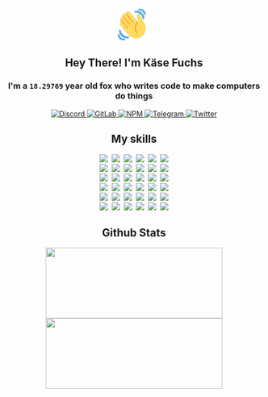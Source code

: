 <div><p align=center><img src=./resources/images/wave.gif width=64px height=64px></p><h2 align=center>Hey There! I'm Käse Fuchs</h2><h3 align=center>I'm a <code>18.29769</code> year old fox who writes code to make computers do things</h3><p align=center><a href=https://discord.com/users/507526681125322772><img alt=Discord src="https://img.shields.io/badge/Discord-5865F2?logo=discord&logoColor=white&style=flat-square#5d18e341078db002b7e76853b8fb7a2c"> </a><a href=https://gitlab.com/kasefuchs><img alt=GitLab src="https://img.shields.io/badge/GitLab-330F63?logo=gitlab&logoColor=white&style=flat-square#5d18e341078db002b7e76853b8fb7a2c"> </a><a href=https://npmjs.com/~kasefuchs><img alt=NPM src="https://img.shields.io/badge/NPM-CB3837?logo=npm&logoColor=white&style=flat-square#5d18e341078db002b7e76853b8fb7a2c"> </a><a href=https://t.me/kasefuchs><img alt=Telegram src="https://img.shields.io/badge/Telegram-2CA5E0?logo=telegram&logoColor=white&style=flat-square#5d18e341078db002b7e76853b8fb7a2c"> </a><a href=https://twitter.com/kasefuchs><img alt=Twitter src="https://img.shields.io/badge/Twitter-1DA1F2?logo=twitter&logoColor=white&style=flat-square#5d18e341078db002b7e76853b8fb7a2c"></a></p><h2 align=center>My skills</h2><p align=center><a href=https://aws.amazon.com/ ><picture><source srcset="https://skillicons.dev/icons?i=aws&theme=dark#5d18e341078db002b7e76853b8fb7a2c" media="(prefers-color-scheme: dark)"><source srcset="https://skillicons.dev/icons?i=aws&theme=light#5d18e341078db002b7e76853b8fb7a2c" media="(prefers-color-scheme: light), (prefers-color-scheme: no-preference)"><img src="https://skillicons.dev/icons?i=aws&theme=light#5d18e341078db002b7e76853b8fb7a2c"></picture></a>&nbsp;&nbsp;<a href=https://en.wikipedia.org/wiki/Bash_(Unix_shell)><picture><source srcset="https://skillicons.dev/icons?i=bash&theme=dark#5d18e341078db002b7e76853b8fb7a2c" media="(prefers-color-scheme: dark)"><source srcset="https://skillicons.dev/icons?i=bash&theme=light#5d18e341078db002b7e76853b8fb7a2c" media="(prefers-color-scheme: light), (prefers-color-scheme: no-preference)"><img src="https://skillicons.dev/icons?i=bash&theme=light#5d18e341078db002b7e76853b8fb7a2c"></picture></a>&nbsp;&nbsp;<a href=https://discord.com/developers/docs><picture><source srcset="https://skillicons.dev/icons?i=bots&theme=dark#5d18e341078db002b7e76853b8fb7a2c" media="(prefers-color-scheme: dark)"><source srcset="https://skillicons.dev/icons?i=bots&theme=light#5d18e341078db002b7e76853b8fb7a2c" media="(prefers-color-scheme: light), (prefers-color-scheme: no-preference)"><img src="https://skillicons.dev/icons?i=bots&theme=light#5d18e341078db002b7e76853b8fb7a2c"></picture></a>&nbsp;&nbsp;<a href=https://www.cloudflare.com/ ><picture><source srcset="https://skillicons.dev/icons?i=cloudflare&theme=dark#5d18e341078db002b7e76853b8fb7a2c" media="(prefers-color-scheme: dark)"><source srcset="https://skillicons.dev/icons?i=cloudflare&theme=light#5d18e341078db002b7e76853b8fb7a2c" media="(prefers-color-scheme: light), (prefers-color-scheme: no-preference)"><img src="https://skillicons.dev/icons?i=cloudflare&theme=light#5d18e341078db002b7e76853b8fb7a2c"></picture></a>&nbsp;&nbsp;<a href=https://en.wikipedia.org/wiki/CSS><picture><source srcset="https://skillicons.dev/icons?i=css&theme=dark#5d18e341078db002b7e76853b8fb7a2c" media="(prefers-color-scheme: dark)"><source srcset="https://skillicons.dev/icons?i=css&theme=light#5d18e341078db002b7e76853b8fb7a2c" media="(prefers-color-scheme: light), (prefers-color-scheme: no-preference)"><img src="https://skillicons.dev/icons?i=css&theme=light#5d18e341078db002b7e76853b8fb7a2c"></picture></a>&nbsp;&nbsp;<a href=https://www.docker.com/ ><picture><source srcset="https://skillicons.dev/icons?i=docker&theme=dark#5d18e341078db002b7e76853b8fb7a2c" media="(prefers-color-scheme: dark)"><source srcset="https://skillicons.dev/icons?i=docker&theme=light#5d18e341078db002b7e76853b8fb7a2c" media="(prefers-color-scheme: light), (prefers-color-scheme: no-preference)"><img src="https://skillicons.dev/icons?i=docker&theme=light#5d18e341078db002b7e76853b8fb7a2c"></picture></a><br><a href=https://www.electronjs.org/ ><picture><source srcset="https://skillicons.dev/icons?i=electron&theme=dark#5d18e341078db002b7e76853b8fb7a2c" media="(prefers-color-scheme: dark)"><source srcset="https://skillicons.dev/icons?i=electron&theme=light#5d18e341078db002b7e76853b8fb7a2c" media="(prefers-color-scheme: light), (prefers-color-scheme: no-preference)"><img src="https://skillicons.dev/icons?i=electron&theme=light#5d18e341078db002b7e76853b8fb7a2c"></picture></a>&nbsp;&nbsp;<a href=https://expressjs.com/ ><picture><source srcset="https://skillicons.dev/icons?i=express&theme=dark#5d18e341078db002b7e76853b8fb7a2c" media="(prefers-color-scheme: dark)"><source srcset="https://skillicons.dev/icons?i=express&theme=light#5d18e341078db002b7e76853b8fb7a2c" media="(prefers-color-scheme: light), (prefers-color-scheme: no-preference)"><img src="https://skillicons.dev/icons?i=express&theme=light#5d18e341078db002b7e76853b8fb7a2c"></picture></a>&nbsp;&nbsp;<a href=https://www.figma.com/ ><picture><source srcset="https://skillicons.dev/icons?i=figma&theme=dark#5d18e341078db002b7e76853b8fb7a2c" media="(prefers-color-scheme: dark)"><source srcset="https://skillicons.dev/icons?i=figma&theme=light#5d18e341078db002b7e76853b8fb7a2c" media="(prefers-color-scheme: light), (prefers-color-scheme: no-preference)"><img src="https://skillicons.dev/icons?i=figma&theme=light#5d18e341078db002b7e76853b8fb7a2c"></picture></a>&nbsp;&nbsp;<a href=https://firebase.google.com/ ><picture><source srcset="https://skillicons.dev/icons?i=firebase&theme=dark#5d18e341078db002b7e76853b8fb7a2c" media="(prefers-color-scheme: dark)"><source srcset="https://skillicons.dev/icons?i=firebase&theme=light#5d18e341078db002b7e76853b8fb7a2c" media="(prefers-color-scheme: light), (prefers-color-scheme: no-preference)"><img src="https://skillicons.dev/icons?i=firebase&theme=light#5d18e341078db002b7e76853b8fb7a2c"></picture></a>&nbsp;&nbsp;<a href=https://flask.palletsprojects.com/ ><picture><source srcset="https://skillicons.dev/icons?i=flask&theme=dark#5d18e341078db002b7e76853b8fb7a2c" media="(prefers-color-scheme: dark)"><source srcset="https://skillicons.dev/icons?i=flask&theme=light#5d18e341078db002b7e76853b8fb7a2c" media="(prefers-color-scheme: light), (prefers-color-scheme: no-preference)"><img src="https://skillicons.dev/icons?i=flask&theme=light#5d18e341078db002b7e76853b8fb7a2c"></picture></a>&nbsp;&nbsp;<a href=https://cloud.google.com/ ><picture><source srcset="https://skillicons.dev/icons?i=gcp&theme=dark#5d18e341078db002b7e76853b8fb7a2c" media="(prefers-color-scheme: dark)"><source srcset="https://skillicons.dev/icons?i=gcp&theme=light#5d18e341078db002b7e76853b8fb7a2c" media="(prefers-color-scheme: light), (prefers-color-scheme: no-preference)"><img src="https://skillicons.dev/icons?i=gcp&theme=light#5d18e341078db002b7e76853b8fb7a2c"></picture></a><br><a href=https://git-scm.com/ ><picture><source srcset="https://skillicons.dev/icons?i=git&theme=dark#5d18e341078db002b7e76853b8fb7a2c" media="(prefers-color-scheme: dark)"><source srcset="https://skillicons.dev/icons?i=git&theme=light#5d18e341078db002b7e76853b8fb7a2c" media="(prefers-color-scheme: light), (prefers-color-scheme: no-preference)"><img src="https://skillicons.dev/icons?i=git&theme=light#5d18e341078db002b7e76853b8fb7a2c"></picture></a>&nbsp;&nbsp;<a href=https://github.com/ ><picture><source srcset="https://skillicons.dev/icons?i=github&theme=dark#5d18e341078db002b7e76853b8fb7a2c" media="(prefers-color-scheme: dark)"><source srcset="https://skillicons.dev/icons?i=github&theme=light#5d18e341078db002b7e76853b8fb7a2c" media="(prefers-color-scheme: light), (prefers-color-scheme: no-preference)"><img src="https://skillicons.dev/icons?i=github&theme=light#5d18e341078db002b7e76853b8fb7a2c"></picture></a>&nbsp;&nbsp;<a href=https://gitlab.com/ ><picture><source srcset="https://skillicons.dev/icons?i=gitlab&theme=dark#5d18e341078db002b7e76853b8fb7a2c" media="(prefers-color-scheme: dark)"><source srcset="https://skillicons.dev/icons?i=gitlab&theme=light#5d18e341078db002b7e76853b8fb7a2c" media="(prefers-color-scheme: light), (prefers-color-scheme: no-preference)"><img src="https://skillicons.dev/icons?i=gitlab&theme=light#5d18e341078db002b7e76853b8fb7a2c"></picture></a>&nbsp;&nbsp;<a href=https://www.heroku.com/ ><picture><source srcset="https://skillicons.dev/icons?i=heroku&theme=dark#5d18e341078db002b7e76853b8fb7a2c" media="(prefers-color-scheme: dark)"><source srcset="https://skillicons.dev/icons?i=heroku&theme=light#5d18e341078db002b7e76853b8fb7a2c" media="(prefers-color-scheme: light), (prefers-color-scheme: no-preference)"><img src="https://skillicons.dev/icons?i=heroku&theme=light#5d18e341078db002b7e76853b8fb7a2c"></picture></a>&nbsp;&nbsp;<a href=https://en.wikipedia.org/wiki/HTML><picture><source srcset="https://skillicons.dev/icons?i=html&theme=dark#5d18e341078db002b7e76853b8fb7a2c" media="(prefers-color-scheme: dark)"><source srcset="https://skillicons.dev/icons?i=html&theme=light#5d18e341078db002b7e76853b8fb7a2c" media="(prefers-color-scheme: light), (prefers-color-scheme: no-preference)"><img src="https://skillicons.dev/icons?i=html&theme=light#5d18e341078db002b7e76853b8fb7a2c"></picture></a>&nbsp;&nbsp;<a href=https://en.wikipedia.org/wiki/JavaScript><picture><source srcset="https://skillicons.dev/icons?i=js&theme=dark#5d18e341078db002b7e76853b8fb7a2c" media="(prefers-color-scheme: dark)"><source srcset="https://skillicons.dev/icons?i=js&theme=light#5d18e341078db002b7e76853b8fb7a2c" media="(prefers-color-scheme: light), (prefers-color-scheme: no-preference)"><img src="https://skillicons.dev/icons?i=js&theme=light#5d18e341078db002b7e76853b8fb7a2c"></picture></a><br><a href=https://en.wikipedia.org/wiki/Linux><picture><source srcset="https://skillicons.dev/icons?i=linux&theme=dark#5d18e341078db002b7e76853b8fb7a2c" media="(prefers-color-scheme: dark)"><source srcset="https://skillicons.dev/icons?i=linux&theme=light#5d18e341078db002b7e76853b8fb7a2c" media="(prefers-color-scheme: light), (prefers-color-scheme: no-preference)"><img src="https://skillicons.dev/icons?i=linux&theme=light#5d18e341078db002b7e76853b8fb7a2c"></picture></a>&nbsp;&nbsp;<a href=https://mui.com/ ><picture><source srcset="https://skillicons.dev/icons?i=materialui&theme=dark#5d18e341078db002b7e76853b8fb7a2c" media="(prefers-color-scheme: dark)"><source srcset="https://skillicons.dev/icons?i=materialui&theme=light#5d18e341078db002b7e76853b8fb7a2c" media="(prefers-color-scheme: light), (prefers-color-scheme: no-preference)"><img src="https://skillicons.dev/icons?i=materialui&theme=light#5d18e341078db002b7e76853b8fb7a2c"></picture></a>&nbsp;&nbsp;<a href=https://en.wikipedia.org/wiki/Markdown><picture><source srcset="https://skillicons.dev/icons?i=md&theme=dark#5d18e341078db002b7e76853b8fb7a2c" media="(prefers-color-scheme: dark)"><source srcset="https://skillicons.dev/icons?i=md&theme=light#5d18e341078db002b7e76853b8fb7a2c" media="(prefers-color-scheme: light), (prefers-color-scheme: no-preference)"><img src="https://skillicons.dev/icons?i=md&theme=light#5d18e341078db002b7e76853b8fb7a2c"></picture></a>&nbsp;&nbsp;<a href=https://www.mongodb.com/ ><picture><source srcset="https://skillicons.dev/icons?i=mongodb&theme=dark#5d18e341078db002b7e76853b8fb7a2c" media="(prefers-color-scheme: dark)"><source srcset="https://skillicons.dev/icons?i=mongodb&theme=light#5d18e341078db002b7e76853b8fb7a2c" media="(prefers-color-scheme: light), (prefers-color-scheme: no-preference)"><img src="https://skillicons.dev/icons?i=mongodb&theme=light#5d18e341078db002b7e76853b8fb7a2c"></picture></a>&nbsp;&nbsp;<a href=https://www.mysql.com/ ><picture><source srcset="https://skillicons.dev/icons?i=mysql&theme=dark#5d18e341078db002b7e76853b8fb7a2c" media="(prefers-color-scheme: dark)"><source srcset="https://skillicons.dev/icons?i=mysql&theme=light#5d18e341078db002b7e76853b8fb7a2c" media="(prefers-color-scheme: light), (prefers-color-scheme: no-preference)"><img src="https://skillicons.dev/icons?i=mysql&theme=light#5d18e341078db002b7e76853b8fb7a2c"></picture></a>&nbsp;&nbsp;<a href=https://nextjs.org/ ><picture><source srcset="https://skillicons.dev/icons?i=nextjs&theme=dark#5d18e341078db002b7e76853b8fb7a2c" media="(prefers-color-scheme: dark)"><source srcset="https://skillicons.dev/icons?i=nextjs&theme=light#5d18e341078db002b7e76853b8fb7a2c" media="(prefers-color-scheme: light), (prefers-color-scheme: no-preference)"><img src="https://skillicons.dev/icons?i=nextjs&theme=light#5d18e341078db002b7e76853b8fb7a2c"></picture></a><br><a href=https://nodejs.org/en/ ><picture><source srcset="https://skillicons.dev/icons?i=nodejs&theme=dark#5d18e341078db002b7e76853b8fb7a2c" media="(prefers-color-scheme: dark)"><source srcset="https://skillicons.dev/icons?i=nodejs&theme=light#5d18e341078db002b7e76853b8fb7a2c" media="(prefers-color-scheme: light), (prefers-color-scheme: no-preference)"><img src="https://skillicons.dev/icons?i=nodejs&theme=light#5d18e341078db002b7e76853b8fb7a2c"></picture></a>&nbsp;&nbsp;<a href=https://www.postgresql.org/ ><picture><source srcset="https://skillicons.dev/icons?i=postgres&theme=dark#5d18e341078db002b7e76853b8fb7a2c" media="(prefers-color-scheme: dark)"><source srcset="https://skillicons.dev/icons?i=postgres&theme=light#5d18e341078db002b7e76853b8fb7a2c" media="(prefers-color-scheme: light), (prefers-color-scheme: no-preference)"><img src="https://skillicons.dev/icons?i=postgres&theme=light#5d18e341078db002b7e76853b8fb7a2c"></picture></a>&nbsp;&nbsp;<a href=https://learn.microsoft.com/en-us/powershell/ ><picture><source srcset="https://skillicons.dev/icons?i=powershell&theme=dark#5d18e341078db002b7e76853b8fb7a2c" media="(prefers-color-scheme: dark)"><source srcset="https://skillicons.dev/icons?i=powershell&theme=light#5d18e341078db002b7e76853b8fb7a2c" media="(prefers-color-scheme: light), (prefers-color-scheme: no-preference)"><img src="https://skillicons.dev/icons?i=powershell&theme=light#5d18e341078db002b7e76853b8fb7a2c"></picture></a>&nbsp;&nbsp;<a href=https://www.python.org/ ><picture><source srcset="https://skillicons.dev/icons?i=py&theme=dark#5d18e341078db002b7e76853b8fb7a2c" media="(prefers-color-scheme: dark)"><source srcset="https://skillicons.dev/icons?i=py&theme=light#5d18e341078db002b7e76853b8fb7a2c" media="(prefers-color-scheme: light), (prefers-color-scheme: no-preference)"><img src="https://skillicons.dev/icons?i=py&theme=light#5d18e341078db002b7e76853b8fb7a2c"></picture></a>&nbsp;&nbsp;<a href=https://www.raspberrypi.org/ ><picture><source srcset="https://skillicons.dev/icons?i=raspberrypi&theme=dark#5d18e341078db002b7e76853b8fb7a2c" media="(prefers-color-scheme: dark)"><source srcset="https://skillicons.dev/icons?i=raspberrypi&theme=light#5d18e341078db002b7e76853b8fb7a2c" media="(prefers-color-scheme: light), (prefers-color-scheme: no-preference)"><img src="https://skillicons.dev/icons?i=raspberrypi&theme=light#5d18e341078db002b7e76853b8fb7a2c"></picture></a>&nbsp;&nbsp;<a href=https://reactjs.org/ ><picture><source srcset="https://skillicons.dev/icons?i=react&theme=dark#5d18e341078db002b7e76853b8fb7a2c" media="(prefers-color-scheme: dark)"><source srcset="https://skillicons.dev/icons?i=react&theme=light#5d18e341078db002b7e76853b8fb7a2c" media="(prefers-color-scheme: light), (prefers-color-scheme: no-preference)"><img src="https://skillicons.dev/icons?i=react&theme=light#5d18e341078db002b7e76853b8fb7a2c"></picture></a><br><a href=https://redux.js.org/ ><picture><source srcset="https://skillicons.dev/icons?i=redux&theme=dark#5d18e341078db002b7e76853b8fb7a2c" media="(prefers-color-scheme: dark)"><source srcset="https://skillicons.dev/icons?i=redux&theme=light#5d18e341078db002b7e76853b8fb7a2c" media="(prefers-color-scheme: light), (prefers-color-scheme: no-preference)"><img src="https://skillicons.dev/icons?i=redux&theme=light#5d18e341078db002b7e76853b8fb7a2c"></picture></a>&nbsp;&nbsp;<a href=https://en.wikipedia.org/wiki/Regular_expression><picture><source srcset="https://skillicons.dev/icons?i=regex&theme=dark#5d18e341078db002b7e76853b8fb7a2c" media="(prefers-color-scheme: dark)"><source srcset="https://skillicons.dev/icons?i=regex&theme=light#5d18e341078db002b7e76853b8fb7a2c" media="(prefers-color-scheme: light), (prefers-color-scheme: no-preference)"><img src="https://skillicons.dev/icons?i=regex&theme=light#5d18e341078db002b7e76853b8fb7a2c"></picture></a>&nbsp;&nbsp;<a href=https://en.wikipedia.org/wiki/Sass_(stylesheet_language)><picture><source srcset="https://skillicons.dev/icons?i=sass&theme=dark#5d18e341078db002b7e76853b8fb7a2c" media="(prefers-color-scheme: dark)"><source srcset="https://skillicons.dev/icons?i=sass&theme=light#5d18e341078db002b7e76853b8fb7a2c" media="(prefers-color-scheme: light), (prefers-color-scheme: no-preference)"><img src="https://skillicons.dev/icons?i=sass&theme=light#5d18e341078db002b7e76853b8fb7a2c"></picture></a>&nbsp;&nbsp;<a href=https://www.typescriptlang.org/ ><picture><source srcset="https://skillicons.dev/icons?i=ts&theme=dark#5d18e341078db002b7e76853b8fb7a2c" media="(prefers-color-scheme: dark)"><source srcset="https://skillicons.dev/icons?i=ts&theme=light#5d18e341078db002b7e76853b8fb7a2c" media="(prefers-color-scheme: light), (prefers-color-scheme: no-preference)"><img src="https://skillicons.dev/icons?i=ts&theme=light#5d18e341078db002b7e76853b8fb7a2c"></picture></a>&nbsp;&nbsp;<a href=https://unity.com/ ><picture><source srcset="https://skillicons.dev/icons?i=unity&theme=dark#5d18e341078db002b7e76853b8fb7a2c" media="(prefers-color-scheme: dark)"><source srcset="https://skillicons.dev/icons?i=unity&theme=light#5d18e341078db002b7e76853b8fb7a2c" media="(prefers-color-scheme: light), (prefers-color-scheme: no-preference)"><img src="https://skillicons.dev/icons?i=unity&theme=light#5d18e341078db002b7e76853b8fb7a2c"></picture></a>&nbsp;&nbsp;<a href=https://workers.cloudflare.com/ ><picture><source srcset="https://skillicons.dev/icons?i=workers&theme=dark#5d18e341078db002b7e76853b8fb7a2c" media="(prefers-color-scheme: dark)"><source srcset="https://skillicons.dev/icons?i=workers&theme=light#5d18e341078db002b7e76853b8fb7a2c" media="(prefers-color-scheme: light), (prefers-color-scheme: no-preference)"><img src="https://skillicons.dev/icons?i=workers&theme=light#5d18e341078db002b7e76853b8fb7a2c"></picture></a><br></p><h2 align=center>Github Stats</h2><p align=center><picture><source srcset="https://github-readme-stats-kasefuchs.vercel.app/api/?count_private=true&hide_border=true&hide_rank=true&line_height=20&hide_title=true&username=Kasefuchs&theme=dark#5d18e341078db002b7e76853b8fb7a2c" media="(prefers-color-scheme: dark)"><source srcset="https://github-readme-stats-kasefuchs.vercel.app/api/?count_private=true&hide_border=true&hide_rank=true&line_height=20&hide_title=true&username=Kasefuchs&theme=light#5d18e341078db002b7e76853b8fb7a2c" media="(prefers-color-scheme: light), (prefers-color-scheme: no-preference)"><img align=middle width=350 height=140 src="https://github-readme-stats-kasefuchs.vercel.app/api/?count_private=true&hide_border=true&hide_rank=true&line_height=20&hide_title=true&username=Kasefuchs&theme=light#5d18e341078db002b7e76853b8fb7a2c"></picture><picture><source srcset="https://github-readme-stats-kasefuchs.vercel.app/api/top-langs/?count_private=true&hide_border=true&layout=compact&username=Kasefuchs&theme=dark#5d18e341078db002b7e76853b8fb7a2c" media="(prefers-color-scheme: dark)"><source srcset="https://github-readme-stats-kasefuchs.vercel.app/api/top-langs/?count_private=true&hide_border=true&layout=compact&username=Kasefuchs&theme=light#5d18e341078db002b7e76853b8fb7a2c" media="(prefers-color-scheme: light), (prefers-color-scheme: no-preference)"><img align=middle width=350 height=140 src="https://github-readme-stats-kasefuchs.vercel.app/api/top-langs/?count_private=true&hide_border=true&layout=compact&username=Kasefuchs&theme=light#5d18e341078db002b7e76853b8fb7a2c"></picture></p><img src="https://hit.yhype.me/github/profile?user_id=64592097#5d18e341078db002b7e76853b8fb7a2c" alt=""></div>